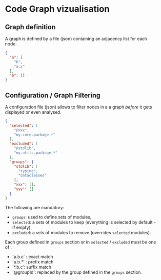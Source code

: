 # Code Graph vizualisation


## Graph definition

A graph is defined by a file (json) containing an adjacency list for each node:

```json
{
  "a": [
    "b",
    "a.x"
  ],
  "b": []
}
```

## Configuration / Graph Filtering

A configuration file (json) allows to filter nodes in a a graph *before* it gets displayed or even analysed.

```json
{
  "selected": [
    "@xxx",
    "my.core.package.*"
  ],
  "excluded": [
    "@stdlib",
    "my.utils.package.*"
  ],
  "groups": {
    "stdlib": [
      "typing",
      "dataclasses"
    ],
    "xxx": [],
    "yyy": []
  }
}
```

The following are mandatory:

- `groups`: used to define sets of modules,
- `selected`: a sets of modules to keep (everything is selected by default - if empty),
- `excluded`: a sets of modules to remove (overrides `selected` modules).

Each group defined in `groups` section or in `selected` / `excluded` must be one of :

- 'a.b.c' : exact match
- 'a.b.*' : prefix match
- '*.b.c': suffix match
- '@groupId': replaced by the group defined in the `groups` section.

